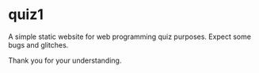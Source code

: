 # quiz1

A simple static website for web programming quiz purposes.
Expect some bugs and glitches.

Thank you for your understanding.
